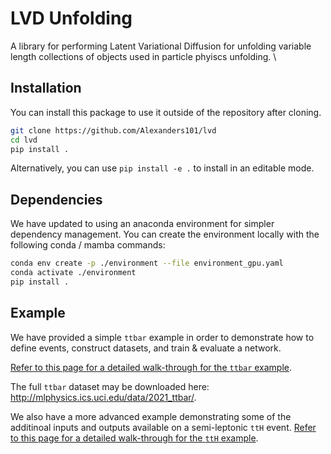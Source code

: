 # LVD Unfolding

A library for performing Latent Variational Diffusion for unfolding variable length collections of objects used in particle phyiscs unfolding.
\
## Installation
You can install this package to use it outside of the repository after cloning.

```bash
git clone https://github.com/Alexanders101/lvd
cd lvd
pip install .
```

Alternatively, you can use `pip install -e .` to install in an editable mode.

## Dependencies

We have updated to using an anaconda environment for simpler dependency management.
You can create the environment locally with the following conda / mamba commands:

```bash
conda env create -p ./environment --file environment_gpu.yaml
conda activate ./environment
pip install .
```

## Example
We have provided a simple `ttbar` example in order to demonstrate how to
define events, construct datasets, and train & evaluate a network.


[Refer to this page for a detailed walk-through 
for the `ttbar` example](docs/TTBar.md).

The full `ttbar` dataset may be downloaded here: http://mlphysics.ics.uci.edu/data/2021_ttbar/.

We also have a more advanced example demonstrating some of the additinoal inputs and outputs available on a semi-leptonic `ttH` event. [Refer to this page for a detailed walk-through 
for the `ttH` example](docs/TTH.md).
